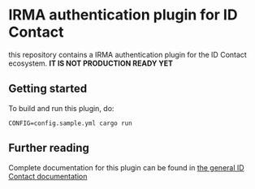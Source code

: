 # IRMA authentication plugin for ID Contact

this repository contains a IRMA authentication plugin for the ID Contact ecosystem. **IT IS NOT PRODUCTION READY YET**

## Getting started
To build and run this plugin, do:
```
CONFIG=config.sample.yml cargo run
```

## Further reading
Complete documentation for this plugin can be found in [the general ID Contact documentation](https://docs.idcontact.nl)
